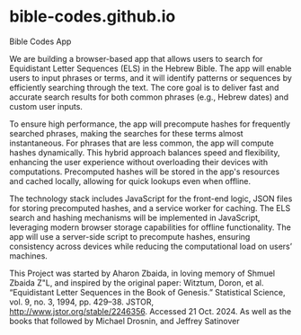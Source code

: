 # bible-codes.github.io
Bible Codes App

We are building a browser-based app that allows users to search for Equidistant Letter Sequences (ELS) in the Hebrew Bible. The app will enable users to input phrases or terms, and it will identify patterns or sequences by efficiently searching through the text. The core goal is to deliver fast and accurate search results for both common phrases (e.g., Hebrew dates) and custom user inputs.

To ensure high performance, the app will precompute hashes for frequently searched phrases, making the searches for these terms almost instantaneous. For phrases that are less common, the app will compute hashes dynamically. This hybrid approach balances speed and flexibility, enhancing the user experience without overloading their devices with computations. Precomputed hashes will be stored in the app's resources and cached locally, allowing for quick lookups even when offline.

The technology stack includes JavaScript for the front-end logic, JSON files for storing precomputed hashes, and a service worker for caching. The ELS search and hashing mechanisms will be implemented in JavaScript, leveraging modern browser storage capabilities for offline functionality. The app will use a server-side script to precompute hashes, ensuring consistency across devices while reducing the computational load on users’ machines.

This Project was started by Aharon Zbaida, in loving memory of Shmuel Zbaida Z"L, and inspired by the original paper: 
Witztum, Doron, et al. “Equidistant Letter Sequences in the Book of Genesis.” Statistical Science, vol. 9, no. 3, 1994, pp. 429–38. JSTOR, http://www.jstor.org/stable/2246356. Accessed 21 Oct. 2024. As well as the books that followed by Michael Drosnin, and Jeffrey Satinover
